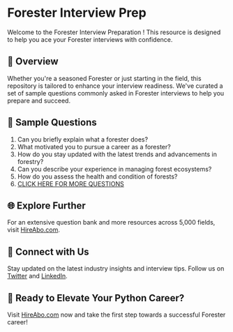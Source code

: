 # Forester Interview Prep

Welcome to the Forester Interview Preparation ! This resource is designed to help you ace your Forester interviews with confidence.

## 🚀 Overview

Whether you're a seasoned Forester or just starting in the field, this repository is tailored to enhance your interview readiness. We've curated a set of sample questions commonly asked in Forester interviews to help you prepare and succeed.

## 📝 Sample Questions

1. Can you briefly explain what a forester does?
2. What motivated you to pursue a career as a forester?
3. How do you stay updated with the latest trends and advancements in forestry?
4. Can you describe your experience in managing forest ecosystems?
5. How do you assess the health and condition of forests?
6. [CLICK HERE FOR MORE QUESTIONS](https://hireabo.com/job/10_1_14/Forester)

## 🌐 Explore Further

For an extensive question bank and more resources across 5,000 fields, visit [HireAbo.com](https://www.hireabo.com).

## 📱 Connect with Us

Stay updated on the latest industry insights and interview tips. Follow us on [Twitter](https://twitter.com/hireabo) and [LinkedIn](https://www.linkedin.com/in/hire-abo-3609972a8/).

## 🚀 Ready to Elevate Your Python Career?

Visit [HireAbo.com](https://www.hireabo.com) now and take the first step towards a successful Forester career!